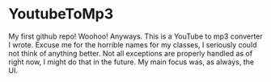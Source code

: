 YoutubeToMp3
============
My first github repo! Woohoo!
Anyways. This is a YouTube to mp3 converter I wrote. Excuse me for the horrible names for my classes, I seriously could not think of anything better.
Not all exceptions are properly handled as of right now, I might do that in the future. My main focus was, as always, the UI.
